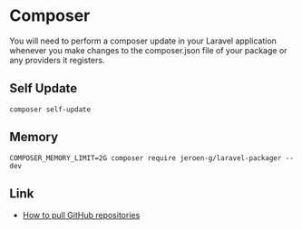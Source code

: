 # Composer

You will need to perform a composer update in your Laravel application whenever you make changes to the composer.json file of your package or any providers it registers.

## Self Update

```
composer self-update
```

## Memory

```
COMPOSER_MEMORY_LIMIT=2G composer require jeroen-g/laravel-packager --dev
```

## Link

- [How to pull GitHub repositories](https://www.amitmerchant.com/how-to-pull-github-repositories-as-composer-packages-in-php/)


